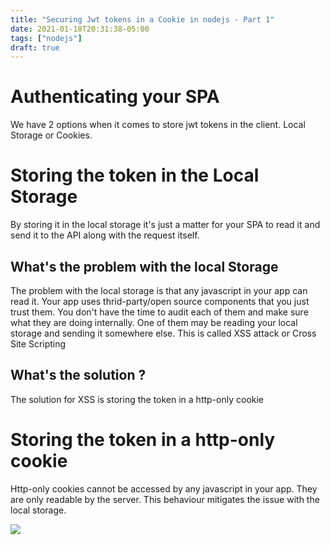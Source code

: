 ```yaml
---
title: "Securing Jwt tokens in a Cookie in nodejs - Part 1"
date: 2021-01-18T20:31:38-05:00
tags: ["nodejs"]
draft: true
---
```


# Authenticating your SPA



We have 2 options when it comes to store jwt tokens in the client. Local Storage or Cookies.

# Storing the token in the Local Storage
By storing it in the local storage it's just a matter for your SPA to read it and send it to the API along with the request itself.

## What's the problem with the local Storage

The problem with the local storage is that any javascript in your app can read it. Your app uses thrid-party/open source components that you just trust them. You don't have the time to audit each of them and make sure what they are doing internally. One of them may be reading your local storage and sending it somewhere else. This is called XSS attack or Cross Site Scripting

## What's the solution ?

The solution for XSS is storing the token in a http-only cookie

# Storing the token in a http-only cookie

Http-only cookies cannot be accessed by any javascript in your app. They are only readable by the server. This behaviour mitigates the issue with the local storage.



![](/imgs/2021/2021-003.png#c)